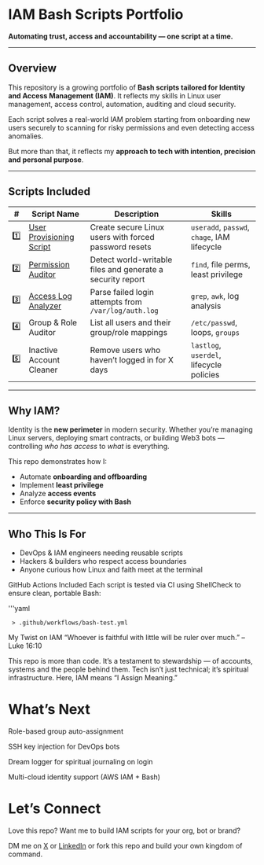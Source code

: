 #  IAM Bash Scripts Portfolio  
**Automating trust, access and accountability — one script at a time.**


---

##  Overview

This repository is a growing portfolio of **Bash scripts tailored for Identity and Access Management (IAM)**. It reflects my skills in Linux user management, access control, automation, auditing and cloud security.

Each script solves a real-world IAM problem starting from onboarding new users securely to scanning for risky permissions and even detecting access anomalies.

But more than that, it reflects my **approach to tech with intention, precision and personal purpose**.

---

## Scripts Included

| # | Script Name | Description | Skills |
|---|-------------|-------------|--------|
| 1️⃣ | [User Provisioning Script](user_provision) | Create secure Linux users with forced password resets | `useradd`, `passwd`, `chage`, IAM lifecycle |
| 2️⃣ | [Permission Auditor](permission_auditor) | Detect world-writable files and generate a security report | `find`, file perms, least privilege |
| 3️⃣ | [Access Log Analyzer](access-log-analyzer) | Parse failed login attempts from `/var/log/auth.log` | `grep`, `awk`, log analysis |
| 4️⃣ | Group & Role Auditor | List all users and their group/role mappings | `/etc/passwd`, loops, `groups` |
| 5️⃣ | Inactive Account Cleaner | Remove users who haven’t logged in for X days | `lastlog`, `userdel`, lifecycle policies |

---

##  Why IAM?

Identity is the **new perimeter** in modern security. Whether you’re managing Linux servers, deploying smart contracts, or building Web3 bots — controlling *who has access* to *what* is everything.

This repo demonstrates how I:
- Automate **onboarding and offboarding**
- Implement **least privilege**
- Analyze **access events**
- Enforce **security policy with Bash**

---

##  Who This Is For

- DevOps & IAM engineers needing reusable scripts
- Hackers & builders who respect access boundaries
- Anyone curious how Linux and faith meet at the terminal 

GitHub Actions Included
Each script is tested via CI using ShellCheck to ensure clean, portable Bash:

'''yaml

     > .github/workflows/bash-test.yml

My Twist on IAM
“Whoever is faithful with little will be ruler over much.” – Luke 16:10

This repo is more than code. It’s a testament to stewardship — of accounts, systems and the people behind them. Tech isn’t just technical; it’s spiritual infrastructure. Here, IAM means “I Assign Meaning.”


# What’s Next


Role-based group auto-assignment

SSH key injection for DevOps bots

Dream logger for spiritual journaling on login 

Multi-cloud identity support (AWS IAM + Bash)

# Let’s Connect
Love this repo? Want me to build IAM scripts for your org, bot or brand?

DM me on [X](x.com/sortsec) or [LinkedIn](www.linkedin.com/ganiyusortput)  or fork this repo and build your own kingdom of command.



